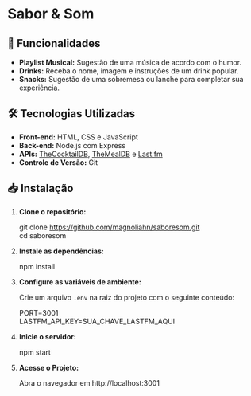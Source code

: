 # Sabor & Som

## 🚀 Funcionalidades

- **Playlist Musical:** Sugestão de uma música de acordo com o humor.
- **Drinks:** Receba o nome, imagem e instruções de um drink popular.
- **Snacks:** Sugestão de uma sobremesa ou lanche para completar sua experiência.

## 🛠️ Tecnologias Utilizadas

- **Front-end:** HTML, CSS e JavaScript  
- **Back-end:** Node.js com Express  
- **APIs:** [TheCocktailDB](https://www.thecocktaildb.com), [TheMealDB](https://www.themealdb.com) e [Last.fm](https://www.last.fm)  
- **Controle de Versão:** Git  

## 📥 Instalação

1. **Clone o repositório:**

   git clone <https://github.com/magnoliahn/saboresom.git>  
   cd saboresom

2. **Instale as dependências:**

   npm install

3. **Configure as variáveis de ambiente:**

   Crie um arquivo `.env` na raiz do projeto com o seguinte conteúdo:

   PORT=3001  
   LASTFM_API_KEY=SUA_CHAVE_LASTFM_AQUI

4. **Inicie o servidor:**

   npm start

5. **Acesse o Projeto:**

   Abra o navegador em http://localhost:3001
